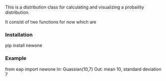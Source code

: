 This is a distribution class for calculating and visualizing a probaility distribution.

It consist of two functions for now which are 


### Installation

pip install newone


### Example

from eap import newone
In: Guassian(10,7)
Out: mean 10, standard deviation 7
